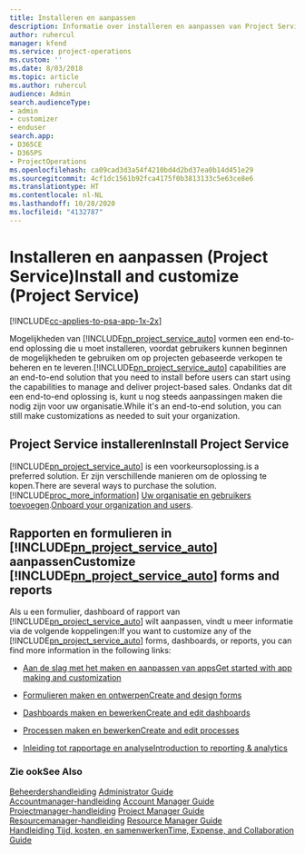 ```yaml
---
title: Installeren en aanpassen
description: Informatie over installeren en aanpassen van Project Service
author: ruhercul
manager: kfend
ms.service: project-operations
ms.custom: ''
ms.date: 8/03/2018
ms.topic: article
ms.author: ruhercul
audience: Admin
search.audienceType:
- admin
- customizer
- enduser
search.app:
- D365CE
- D365PS
- ProjectOperations
ms.openlocfilehash: ca09cad3d3a54f4210bd4d2bd37ea0b14d451e29
ms.sourcegitcommit: 4cf1dc1561b92fca4175f0b3813133c5e63ce8e6
ms.translationtype: HT
ms.contentlocale: nl-NL
ms.lasthandoff: 10/28/2020
ms.locfileid: "4132787"
---
```

# <a name="install-and-customize-project-service"></a><span data-ttu-id="09d86-103">Installeren en aanpassen (Project Service)</span><span class="sxs-lookup"><span data-stu-id="09d86-103">Install and customize (Project Service)</span></span>

[!INCLUDE[cc-applies-to-psa-app-1x-2x](../includes/cc-applies-to-psa-app-1x-2x.md)]

<span data-ttu-id="09d86-104">Mogelijkheden van [!INCLUDE[pn_project_service_auto](../includes/pn-project-service-auto.md)] vormen een end-to-end oplossing die u moet installeren, voordat gebruikers kunnen beginnen de mogelijkheden te gebruiken om op projecten gebaseerde verkopen te beheren en te leveren.</span><span class="sxs-lookup"><span data-stu-id="09d86-104">[!INCLUDE[pn_project_service_auto](../includes/pn-project-service-auto.md)] capabilities are an end-to-end solution that you need to install before users can start using the capabilities to manage and deliver project-based sales.</span></span> <span data-ttu-id="09d86-105">Ondanks dat dit een end-to-end oplossing is, kunt u nog steeds aanpassingen maken die nodig zijn voor uw organisatie.</span><span class="sxs-lookup"><span data-stu-id="09d86-105">While it's an end-to-end solution, you can still make customizations as needed to suit your organization.</span></span>  
<!-- TODO: I expect to find the information on how to get and install this here. Please find that and add it here. Same for Project Service.--> 
  
## <a name="install-project-service"></a><span data-ttu-id="09d86-106">Project Service installeren</span><span class="sxs-lookup"><span data-stu-id="09d86-106">Install Project Service</span></span>  
 [!INCLUDE[pn_project_service_auto](../includes/pn-project-service-auto.md)] <span data-ttu-id="09d86-107">is een voorkeursoplossing.</span><span class="sxs-lookup"><span data-stu-id="09d86-107">is a preferred solution.</span></span> <span data-ttu-id="09d86-108">Er zijn verschillende manieren om de oplossing te kopen.</span><span class="sxs-lookup"><span data-stu-id="09d86-108">There are several ways to purchase the solution.</span></span> [!INCLUDE[proc_more_information](../includes/proc-more-information.md)] <span data-ttu-id="09d86-109">[Uw organisatie en gebruikers toevoegen](https://docs.microsoft.com/dynamics365/customerengagement/on-premises/admin/onboard-your-organization-and-users-to-dynamics-365-online).</span><span class="sxs-lookup"><span data-stu-id="09d86-109">[Onboard your organization and users](https://docs.microsoft.com/dynamics365/customerengagement/on-premises/admin/onboard-your-organization-and-users-to-dynamics-365-online).</span></span>  
  
## <a name="customize-pn_project_service_auto-forms-and-reports"></a><span data-ttu-id="09d86-110">Rapporten en formulieren in [!INCLUDE[pn_project_service_auto](../includes/pn-project-service-auto.md)] aanpassen</span><span class="sxs-lookup"><span data-stu-id="09d86-110">Customize [!INCLUDE[pn_project_service_auto](../includes/pn-project-service-auto.md)] forms and reports</span></span>  
 <span data-ttu-id="09d86-111">Als u een formulier, dashboard of rapport van [!INCLUDE[pn_project_service_auto](../includes/pn-project-service-auto.md)] wilt aanpassen, vindt u meer informatie via de volgende koppelingen:</span><span class="sxs-lookup"><span data-stu-id="09d86-111">If you want to customize any of the [!INCLUDE[pn_project_service_auto](../includes/pn-project-service-auto.md)] forms, dashboards, or reports, you can find more information in the following links:</span></span>  
  
- [<span data-ttu-id="09d86-112">Aan de slag met het maken en aanpassen van apps</span><span class="sxs-lookup"><span data-stu-id="09d86-112">Get started with app making and customization</span></span>](https://docs.microsoft.com/dynamics365/customerengagement/on-premises/customize/getting-started-customization)  
  
- [<span data-ttu-id="09d86-113">Formulieren maken en ontwerpen</span><span class="sxs-lookup"><span data-stu-id="09d86-113">Create and design forms</span></span>](https://docs.microsoft.com/dynamics365/customerengagement/on-premises/customize/create-design-forms)  
  
- [<span data-ttu-id="09d86-114">Dashboards maken en bewerken</span><span class="sxs-lookup"><span data-stu-id="09d86-114">Create and edit dashboards</span></span>](https://docs.microsoft.com/dynamics365/customerengagement/on-premises/customize/create-edit-dashboards)  
  
- [<span data-ttu-id="09d86-115">Processen maken en bewerken</span><span class="sxs-lookup"><span data-stu-id="09d86-115">Create and edit processes</span></span>](https://docs.microsoft.com/dynamics365/customerengagement/on-premises/customize/guide-staff-through-common-tasks-processes)  
  
- [<span data-ttu-id="09d86-116">Inleiding tot rapportage en analyse</span><span class="sxs-lookup"><span data-stu-id="09d86-116">Introduction to reporting & analytics</span></span>](https://docs.microsoft.com/dynamics365/customerengagement/on-premises/analytics/reporting-analytics-with-dynamics-365)  
  
### <a name="see-also"></a><span data-ttu-id="09d86-117">Zie ook</span><span class="sxs-lookup"><span data-stu-id="09d86-117">See Also</span></span>  
 <span data-ttu-id="09d86-118">[Beheerdershandleiding](../psa/admin-guide.md) </span><span class="sxs-lookup"><span data-stu-id="09d86-118">[Administrator Guide](../psa/admin-guide.md) </span></span>  
 <span data-ttu-id="09d86-119">[Accountmanager-handleiding](../psa/account-manager-guide.md) </span><span class="sxs-lookup"><span data-stu-id="09d86-119">[Account Manager Guide](../psa/account-manager-guide.md) </span></span>  
 <span data-ttu-id="09d86-120">[Projectmanager-handleiding](../psa/project-manager-guide.md) </span><span class="sxs-lookup"><span data-stu-id="09d86-120">[Project Manager Guide](../psa/project-manager-guide.md) </span></span>  
 <span data-ttu-id="09d86-121">[Resourcemanager-handleiding](../psa/resource-manager-guide.md) </span><span class="sxs-lookup"><span data-stu-id="09d86-121">[Resource Manager Guide](../psa/resource-manager-guide.md) </span></span>  
 [<span data-ttu-id="09d86-122">Handleiding Tijd, kosten, en samenwerken</span><span class="sxs-lookup"><span data-stu-id="09d86-122">Time, Expense, and Collaboration Guide</span></span>](../psa/time-expense-collaboration-guide.md)
